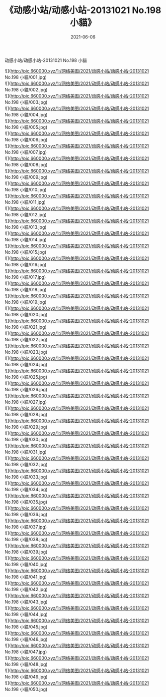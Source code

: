﻿---
layout: post
title:  《动感小站/动感小站-20131021 No.198 小貓》
date:   2021-06-06
img: http://pic.660000.xyz/1:/网络美图/2021/动感小站/动感小站-20131021 No.198 小貓/000.jpg
categories: [美女, 清纯, 唯美]
---

动感小站/动感小站-20131021 No.198 小貓

 ![](http://pic.660000.xyz/1:/网络美图/2021/动感小站/动感小站-20131021 No.198 小貓/001.jpg) <br>![](http://pic.660000.xyz/1:/网络美图/2021/动感小站/动感小站-20131021 No.198 小貓/002.jpg) <br>![](http://pic.660000.xyz/1:/网络美图/2021/动感小站/动感小站-20131021 No.198 小貓/003.jpg) <br>![](http://pic.660000.xyz/1:/网络美图/2021/动感小站/动感小站-20131021 No.198 小貓/004.jpg) <br>![](http://pic.660000.xyz/1:/网络美图/2021/动感小站/动感小站-20131021 No.198 小貓/005.jpg) <br>![](http://pic.660000.xyz/1:/网络美图/2021/动感小站/动感小站-20131021 No.198 小貓/006.jpg) <br>![](http://pic.660000.xyz/1:/网络美图/2021/动感小站/动感小站-20131021 No.198 小貓/007.jpg) <br>![](http://pic.660000.xyz/1:/网络美图/2021/动感小站/动感小站-20131021 No.198 小貓/008.jpg) <br>![](http://pic.660000.xyz/1:/网络美图/2021/动感小站/动感小站-20131021 No.198 小貓/009.jpg) <br>![](http://pic.660000.xyz/1:/网络美图/2021/动感小站/动感小站-20131021 No.198 小貓/010.jpg) <br>![](http://pic.660000.xyz/1:/网络美图/2021/动感小站/动感小站-20131021 No.198 小貓/011.jpg) <br>![](http://pic.660000.xyz/1:/网络美图/2021/动感小站/动感小站-20131021 No.198 小貓/012.jpg) <br>![](http://pic.660000.xyz/1:/网络美图/2021/动感小站/动感小站-20131021 No.198 小貓/013.jpg) <br>![](http://pic.660000.xyz/1:/网络美图/2021/动感小站/动感小站-20131021 No.198 小貓/014.jpg) <br>![](http://pic.660000.xyz/1:/网络美图/2021/动感小站/动感小站-20131021 No.198 小貓/015.jpg) <br>![](http://pic.660000.xyz/1:/网络美图/2021/动感小站/动感小站-20131021 No.198 小貓/016.jpg) <br>![](http://pic.660000.xyz/1:/网络美图/2021/动感小站/动感小站-20131021 No.198 小貓/017.jpg) <br>![](http://pic.660000.xyz/1:/网络美图/2021/动感小站/动感小站-20131021 No.198 小貓/018.jpg) <br>![](http://pic.660000.xyz/1:/网络美图/2021/动感小站/动感小站-20131021 No.198 小貓/019.jpg) <br>![](http://pic.660000.xyz/1:/网络美图/2021/动感小站/动感小站-20131021 No.198 小貓/020.jpg) <br>![](http://pic.660000.xyz/1:/网络美图/2021/动感小站/动感小站-20131021 No.198 小貓/021.jpg) <br>![](http://pic.660000.xyz/1:/网络美图/2021/动感小站/动感小站-20131021 No.198 小貓/022.jpg) <br>![](http://pic.660000.xyz/1:/网络美图/2021/动感小站/动感小站-20131021 No.198 小貓/023.jpg) <br>![](http://pic.660000.xyz/1:/网络美图/2021/动感小站/动感小站-20131021 No.198 小貓/024.jpg) <br>![](http://pic.660000.xyz/1:/网络美图/2021/动感小站/动感小站-20131021 No.198 小貓/025.jpg) <br>![](http://pic.660000.xyz/1:/网络美图/2021/动感小站/动感小站-20131021 No.198 小貓/026.jpg) <br>![](http://pic.660000.xyz/1:/网络美图/2021/动感小站/动感小站-20131021 No.198 小貓/027.jpg) <br>![](http://pic.660000.xyz/1:/网络美图/2021/动感小站/动感小站-20131021 No.198 小貓/028.jpg) <br>![](http://pic.660000.xyz/1:/网络美图/2021/动感小站/动感小站-20131021 No.198 小貓/029.jpg) <br>![](http://pic.660000.xyz/1:/网络美图/2021/动感小站/动感小站-20131021 No.198 小貓/030.jpg) <br>![](http://pic.660000.xyz/1:/网络美图/2021/动感小站/动感小站-20131021 No.198 小貓/031.jpg) <br>![](http://pic.660000.xyz/1:/网络美图/2021/动感小站/动感小站-20131021 No.198 小貓/032.jpg) <br>![](http://pic.660000.xyz/1:/网络美图/2021/动感小站/动感小站-20131021 No.198 小貓/033.jpg) <br>![](http://pic.660000.xyz/1:/网络美图/2021/动感小站/动感小站-20131021 No.198 小貓/034.jpg) <br>![](http://pic.660000.xyz/1:/网络美图/2021/动感小站/动感小站-20131021 No.198 小貓/035.jpg) <br>![](http://pic.660000.xyz/1:/网络美图/2021/动感小站/动感小站-20131021 No.198 小貓/036.jpg) <br>![](http://pic.660000.xyz/1:/网络美图/2021/动感小站/动感小站-20131021 No.198 小貓/037.jpg) <br>![](http://pic.660000.xyz/1:/网络美图/2021/动感小站/动感小站-20131021 No.198 小貓/038.jpg) <br>![](http://pic.660000.xyz/1:/网络美图/2021/动感小站/动感小站-20131021 No.198 小貓/039.jpg) <br>![](http://pic.660000.xyz/1:/网络美图/2021/动感小站/动感小站-20131021 No.198 小貓/040.jpg) <br>![](http://pic.660000.xyz/1:/网络美图/2021/动感小站/动感小站-20131021 No.198 小貓/041.jpg) <br>![](http://pic.660000.xyz/1:/网络美图/2021/动感小站/动感小站-20131021 No.198 小貓/042.jpg) <br>![](http://pic.660000.xyz/1:/网络美图/2021/动感小站/动感小站-20131021 No.198 小貓/043.jpg) <br>![](http://pic.660000.xyz/1:/网络美图/2021/动感小站/动感小站-20131021 No.198 小貓/044.jpg) <br>![](http://pic.660000.xyz/1:/网络美图/2021/动感小站/动感小站-20131021 No.198 小貓/045.jpg) <br>![](http://pic.660000.xyz/1:/网络美图/2021/动感小站/动感小站-20131021 No.198 小貓/046.jpg) <br>![](http://pic.660000.xyz/1:/网络美图/2021/动感小站/动感小站-20131021 No.198 小貓/047.jpg) <br>![](http://pic.660000.xyz/1:/网络美图/2021/动感小站/动感小站-20131021 No.198 小貓/048.jpg) <br>![](http://pic.660000.xyz/1:/网络美图/2021/动感小站/动感小站-20131021 No.198 小貓/049.jpg) <br>![](http://pic.660000.xyz/1:/网络美图/2021/动感小站/动感小站-20131021 No.198 小貓/050.jpg) <br>